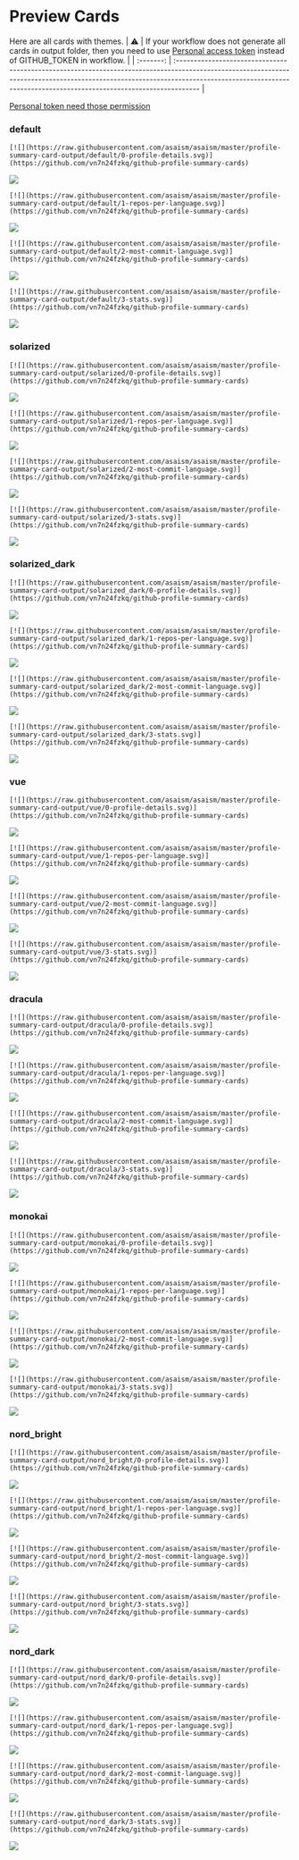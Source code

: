 
# Preview Cards

Here are all cards with themes.
| :warning: | If your workflow does not generate all cards in output folder, then you need to use [Personal access token](https://docs.github.com/en/actions/configuring-and-managing-workflows/creating-and-storing-encrypted-secrets) instead of GITHUB_TOKEN in workflow. |
| :-------: | :------------------------------------------------------------------------------------------------------------------------------------------------------------------------------------------------------------------------------------------------ |

[Personal token need those permission](https://github.com/vn7n24fzkq/github-profile-summary-cards/wiki/Personal-access-token-permissions)


### default


```
[![](https://raw.githubusercontent.com/asaism/asaism/master/profile-summary-card-output/default/0-profile-details.svg)](https://github.com/vn7n24fzkq/github-profile-summary-cards)
```
![](https://raw.githubusercontent.com/asaism/asaism/master/profile-summary-card-output/default/0-profile-details.svg)


```
[![](https://raw.githubusercontent.com/asaism/asaism/master/profile-summary-card-output/default/1-repos-per-language.svg)](https://github.com/vn7n24fzkq/github-profile-summary-cards)
```
![](https://raw.githubusercontent.com/asaism/asaism/master/profile-summary-card-output/default/1-repos-per-language.svg)


```
[![](https://raw.githubusercontent.com/asaism/asaism/master/profile-summary-card-output/default/2-most-commit-language.svg)](https://github.com/vn7n24fzkq/github-profile-summary-cards)
```
![](https://raw.githubusercontent.com/asaism/asaism/master/profile-summary-card-output/default/2-most-commit-language.svg)


```
[![](https://raw.githubusercontent.com/asaism/asaism/master/profile-summary-card-output/default/3-stats.svg)](https://github.com/vn7n24fzkq/github-profile-summary-cards)
```
![](https://raw.githubusercontent.com/asaism/asaism/master/profile-summary-card-output/default/3-stats.svg)


### solarized


```
[![](https://raw.githubusercontent.com/asaism/asaism/master/profile-summary-card-output/solarized/0-profile-details.svg)](https://github.com/vn7n24fzkq/github-profile-summary-cards)
```
![](https://raw.githubusercontent.com/asaism/asaism/master/profile-summary-card-output/solarized/0-profile-details.svg)


```
[![](https://raw.githubusercontent.com/asaism/asaism/master/profile-summary-card-output/solarized/1-repos-per-language.svg)](https://github.com/vn7n24fzkq/github-profile-summary-cards)
```
![](https://raw.githubusercontent.com/asaism/asaism/master/profile-summary-card-output/solarized/1-repos-per-language.svg)


```
[![](https://raw.githubusercontent.com/asaism/asaism/master/profile-summary-card-output/solarized/2-most-commit-language.svg)](https://github.com/vn7n24fzkq/github-profile-summary-cards)
```
![](https://raw.githubusercontent.com/asaism/asaism/master/profile-summary-card-output/solarized/2-most-commit-language.svg)


```
[![](https://raw.githubusercontent.com/asaism/asaism/master/profile-summary-card-output/solarized/3-stats.svg)](https://github.com/vn7n24fzkq/github-profile-summary-cards)
```
![](https://raw.githubusercontent.com/asaism/asaism/master/profile-summary-card-output/solarized/3-stats.svg)


### solarized_dark


```
[![](https://raw.githubusercontent.com/asaism/asaism/master/profile-summary-card-output/solarized_dark/0-profile-details.svg)](https://github.com/vn7n24fzkq/github-profile-summary-cards)
```
![](https://raw.githubusercontent.com/asaism/asaism/master/profile-summary-card-output/solarized_dark/0-profile-details.svg)


```
[![](https://raw.githubusercontent.com/asaism/asaism/master/profile-summary-card-output/solarized_dark/1-repos-per-language.svg)](https://github.com/vn7n24fzkq/github-profile-summary-cards)
```
![](https://raw.githubusercontent.com/asaism/asaism/master/profile-summary-card-output/solarized_dark/1-repos-per-language.svg)


```
[![](https://raw.githubusercontent.com/asaism/asaism/master/profile-summary-card-output/solarized_dark/2-most-commit-language.svg)](https://github.com/vn7n24fzkq/github-profile-summary-cards)
```
![](https://raw.githubusercontent.com/asaism/asaism/master/profile-summary-card-output/solarized_dark/2-most-commit-language.svg)


```
[![](https://raw.githubusercontent.com/asaism/asaism/master/profile-summary-card-output/solarized_dark/3-stats.svg)](https://github.com/vn7n24fzkq/github-profile-summary-cards)
```
![](https://raw.githubusercontent.com/asaism/asaism/master/profile-summary-card-output/solarized_dark/3-stats.svg)


### vue


```
[![](https://raw.githubusercontent.com/asaism/asaism/master/profile-summary-card-output/vue/0-profile-details.svg)](https://github.com/vn7n24fzkq/github-profile-summary-cards)
```
![](https://raw.githubusercontent.com/asaism/asaism/master/profile-summary-card-output/vue/0-profile-details.svg)


```
[![](https://raw.githubusercontent.com/asaism/asaism/master/profile-summary-card-output/vue/1-repos-per-language.svg)](https://github.com/vn7n24fzkq/github-profile-summary-cards)
```
![](https://raw.githubusercontent.com/asaism/asaism/master/profile-summary-card-output/vue/1-repos-per-language.svg)


```
[![](https://raw.githubusercontent.com/asaism/asaism/master/profile-summary-card-output/vue/2-most-commit-language.svg)](https://github.com/vn7n24fzkq/github-profile-summary-cards)
```
![](https://raw.githubusercontent.com/asaism/asaism/master/profile-summary-card-output/vue/2-most-commit-language.svg)


```
[![](https://raw.githubusercontent.com/asaism/asaism/master/profile-summary-card-output/vue/3-stats.svg)](https://github.com/vn7n24fzkq/github-profile-summary-cards)
```
![](https://raw.githubusercontent.com/asaism/asaism/master/profile-summary-card-output/vue/3-stats.svg)


### dracula


```
[![](https://raw.githubusercontent.com/asaism/asaism/master/profile-summary-card-output/dracula/0-profile-details.svg)](https://github.com/vn7n24fzkq/github-profile-summary-cards)
```
![](https://raw.githubusercontent.com/asaism/asaism/master/profile-summary-card-output/dracula/0-profile-details.svg)


```
[![](https://raw.githubusercontent.com/asaism/asaism/master/profile-summary-card-output/dracula/1-repos-per-language.svg)](https://github.com/vn7n24fzkq/github-profile-summary-cards)
```
![](https://raw.githubusercontent.com/asaism/asaism/master/profile-summary-card-output/dracula/1-repos-per-language.svg)


```
[![](https://raw.githubusercontent.com/asaism/asaism/master/profile-summary-card-output/dracula/2-most-commit-language.svg)](https://github.com/vn7n24fzkq/github-profile-summary-cards)
```
![](https://raw.githubusercontent.com/asaism/asaism/master/profile-summary-card-output/dracula/2-most-commit-language.svg)


```
[![](https://raw.githubusercontent.com/asaism/asaism/master/profile-summary-card-output/dracula/3-stats.svg)](https://github.com/vn7n24fzkq/github-profile-summary-cards)
```
![](https://raw.githubusercontent.com/asaism/asaism/master/profile-summary-card-output/dracula/3-stats.svg)


### monokai


```
[![](https://raw.githubusercontent.com/asaism/asaism/master/profile-summary-card-output/monokai/0-profile-details.svg)](https://github.com/vn7n24fzkq/github-profile-summary-cards)
```
![](https://raw.githubusercontent.com/asaism/asaism/master/profile-summary-card-output/monokai/0-profile-details.svg)


```
[![](https://raw.githubusercontent.com/asaism/asaism/master/profile-summary-card-output/monokai/1-repos-per-language.svg)](https://github.com/vn7n24fzkq/github-profile-summary-cards)
```
![](https://raw.githubusercontent.com/asaism/asaism/master/profile-summary-card-output/monokai/1-repos-per-language.svg)


```
[![](https://raw.githubusercontent.com/asaism/asaism/master/profile-summary-card-output/monokai/2-most-commit-language.svg)](https://github.com/vn7n24fzkq/github-profile-summary-cards)
```
![](https://raw.githubusercontent.com/asaism/asaism/master/profile-summary-card-output/monokai/2-most-commit-language.svg)


```
[![](https://raw.githubusercontent.com/asaism/asaism/master/profile-summary-card-output/monokai/3-stats.svg)](https://github.com/vn7n24fzkq/github-profile-summary-cards)
```
![](https://raw.githubusercontent.com/asaism/asaism/master/profile-summary-card-output/monokai/3-stats.svg)


### nord_bright


```
[![](https://raw.githubusercontent.com/asaism/asaism/master/profile-summary-card-output/nord_bright/0-profile-details.svg)](https://github.com/vn7n24fzkq/github-profile-summary-cards)
```
![](https://raw.githubusercontent.com/asaism/asaism/master/profile-summary-card-output/nord_bright/0-profile-details.svg)


```
[![](https://raw.githubusercontent.com/asaism/asaism/master/profile-summary-card-output/nord_bright/1-repos-per-language.svg)](https://github.com/vn7n24fzkq/github-profile-summary-cards)
```
![](https://raw.githubusercontent.com/asaism/asaism/master/profile-summary-card-output/nord_bright/1-repos-per-language.svg)


```
[![](https://raw.githubusercontent.com/asaism/asaism/master/profile-summary-card-output/nord_bright/2-most-commit-language.svg)](https://github.com/vn7n24fzkq/github-profile-summary-cards)
```
![](https://raw.githubusercontent.com/asaism/asaism/master/profile-summary-card-output/nord_bright/2-most-commit-language.svg)


```
[![](https://raw.githubusercontent.com/asaism/asaism/master/profile-summary-card-output/nord_bright/3-stats.svg)](https://github.com/vn7n24fzkq/github-profile-summary-cards)
```
![](https://raw.githubusercontent.com/asaism/asaism/master/profile-summary-card-output/nord_bright/3-stats.svg)


### nord_dark


```
[![](https://raw.githubusercontent.com/asaism/asaism/master/profile-summary-card-output/nord_dark/0-profile-details.svg)](https://github.com/vn7n24fzkq/github-profile-summary-cards)
```
![](https://raw.githubusercontent.com/asaism/asaism/master/profile-summary-card-output/nord_dark/0-profile-details.svg)


```
[![](https://raw.githubusercontent.com/asaism/asaism/master/profile-summary-card-output/nord_dark/1-repos-per-language.svg)](https://github.com/vn7n24fzkq/github-profile-summary-cards)
```
![](https://raw.githubusercontent.com/asaism/asaism/master/profile-summary-card-output/nord_dark/1-repos-per-language.svg)


```
[![](https://raw.githubusercontent.com/asaism/asaism/master/profile-summary-card-output/nord_dark/2-most-commit-language.svg)](https://github.com/vn7n24fzkq/github-profile-summary-cards)
```
![](https://raw.githubusercontent.com/asaism/asaism/master/profile-summary-card-output/nord_dark/2-most-commit-language.svg)


```
[![](https://raw.githubusercontent.com/asaism/asaism/master/profile-summary-card-output/nord_dark/3-stats.svg)](https://github.com/vn7n24fzkq/github-profile-summary-cards)
```
![](https://raw.githubusercontent.com/asaism/asaism/master/profile-summary-card-output/nord_dark/3-stats.svg)

